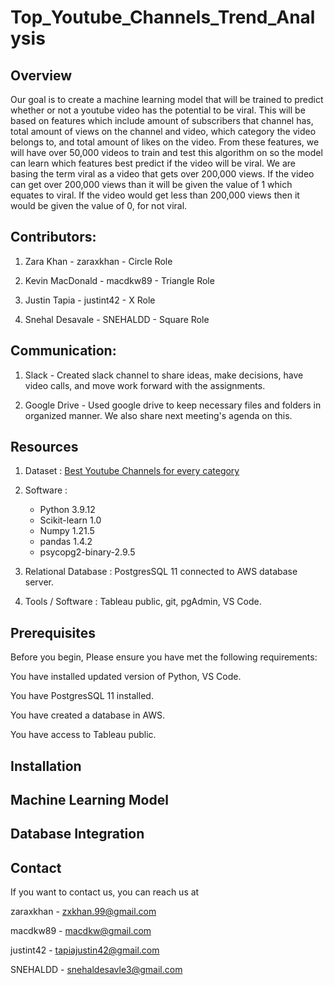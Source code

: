 # Top_Youtube_Channels_Trend_Analysis

## Overview

Our goal is to create a machine learning model that will be trained to predict whether or not a youtube video has the potential to be viral. This will be based on features which include amount of subscribers that channel has, total amount of views on the channel and video, which category the video belongs to, and total amount of likes on the video. From these features, we will have over 50,000 videos to train and test this algorithm on so the model can learn which features best predict if the video will be viral. We are basing the term viral as a video that gets over 200,000 views. If the video can get over 200,000 views than it will be given the value of 1 which equates to viral. If the video would get less than 200,000 views then it would be given the value of 0, for not viral. 

## Contributors: 
1. Zara Khan - zaraxkhan - Circle Role

2. Kevin MacDonald - macdkw89 - Triangle Role

3. Justin Tapia - justint42 - X Role

4. Snehal Desavale - SNEHALDD - Square Role

## Communication:

1. Slack - Created slack channel to share ideas, make decisions, have video calls, and move work forward with the assignments.

2. Google Drive - Used google drive to keep necessary files and folders in organized manner. We also share next meeting's agenda on this.

## Resources

1. Dataset : [Best Youtube Channels for every category](https://blog.hubspot.com/marketing/best-youtube-channels)

2. Software : 
    - Python 3.9.12
    - Scikit-learn 1.0
    - Numpy 1.21.5
    - pandas 1.4.2
    - psycopg2-binary-2.9.5

      
3. Relational Database : PostgresSQL 11 connected to AWS database server. 

4. Tools / Software : Tableau public, git, pgAdmin, VS Code.

## Prerequisites

Before you begin, Please ensure you have met the following requirements:

You have installed updated version of Python, VS Code.   

You have PostgresSQL 11 installed. 

You have created a database in AWS. 

You have access to Tableau public. 

## Installation

## Machine Learning Model

## Database Integration

## Contact 
If you want to contact us, you can reach us at

 zaraxkhan - [zxkhan.99@gmail.com](mailto:zxkhan.99@gmail.com)

 macdkw89 - macdkw@gmail.com 

 justint42 - [tapiajustin42@gmail.com](mailto:tapiajustin42@gmail.com)

 SNEHALDD - snehaldesavle3@gmail.com
